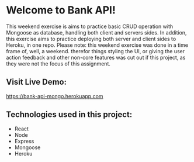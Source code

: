 # Welcome to Bank API!

This weekend exercise is aims to practice basic CRUD operation with Mongoose as database, handling both client and servers sides.
In addition, this exercise aims to practice deploying both server and client sides to Heroku, in one repo.
Please note: this weekend exercise was done in a time frame of, well, a weekend. therefor things styling the UI, or giving the user action feedback and other non-core features was cut out if this project, as they were not the focus of this assignment.

## Visit Live Demo:

https://bank-api-mongo.herokuapp.com

## Technologies used in this project:

- React
- Node
- Express
- Mongoose
- Heroku
